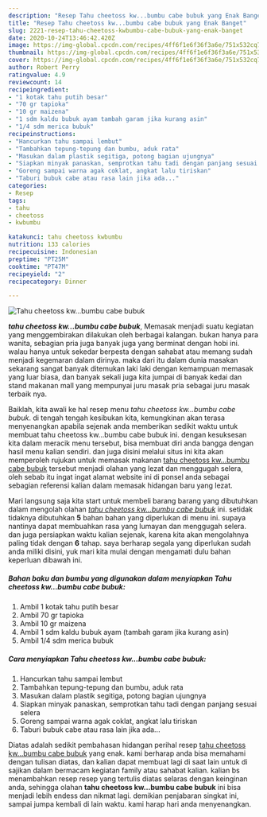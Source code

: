 ```yaml
---
description: "Resep Tahu cheetoss kw...bumbu cabe bubuk yang Enak Banget"
title: "Resep Tahu cheetoss kw...bumbu cabe bubuk yang Enak Banget"
slug: 2221-resep-tahu-cheetoss-kwbumbu-cabe-bubuk-yang-enak-banget
date: 2020-10-24T13:46:42.420Z
image: https://img-global.cpcdn.com/recipes/4ff6f1e6f36f3a6e/751x532cq70/tahu-cheetoss-kwbumbu-cabe-bubuk-foto-resep-utama.jpg
thumbnail: https://img-global.cpcdn.com/recipes/4ff6f1e6f36f3a6e/751x532cq70/tahu-cheetoss-kwbumbu-cabe-bubuk-foto-resep-utama.jpg
cover: https://img-global.cpcdn.com/recipes/4ff6f1e6f36f3a6e/751x532cq70/tahu-cheetoss-kwbumbu-cabe-bubuk-foto-resep-utama.jpg
author: Robert Perry
ratingvalue: 4.9
reviewcount: 14
recipeingredient:
- "1 kotak tahu putih besar"
- "70 gr tapioka"
- "10 gr maizena"
- "1 sdm kaldu bubuk ayam tambah garam jika kurang asin"
- "1/4 sdm merica bubuk"
recipeinstructions:
- "Hancurkan tahu sampai lembut"
- "Tambahkan tepung-tepung dan bumbu, aduk rata"
- "Masukan dalam plastik segitiga, potong bagian ujungnya"
- "Siapkan minyak panaskan, semprotkan tahu tadi dengan panjang sesuai selera"
- "Goreng sampai warna agak coklat, angkat lalu tiriskan"
- "Taburi bubuk cabe atau rasa lain jika ada..."
categories:
- Resep
tags:
- tahu
- cheetoss
- kwbumbu

katakunci: tahu cheetoss kwbumbu 
nutrition: 133 calories
recipecuisine: Indonesian
preptime: "PT25M"
cooktime: "PT47M"
recipeyield: "2"
recipecategory: Dinner

---
```



![Tahu cheetoss kw...bumbu cabe bubuk](https://img-global.cpcdn.com/recipes/4ff6f1e6f36f3a6e/751x532cq70/tahu-cheetoss-kwbumbu-cabe-bubuk-foto-resep-utama.jpg)

<b><i>tahu cheetoss kw...bumbu cabe bubuk</i></b>, Memasak menjadi suatu kegiatan yang menggembirakan dilakukan oleh berbagai kalangan. bukan hanya para wanita, sebagian pria juga banyak juga yang berminat dengan hobi ini. walau hanya untuk sekedar berpesta dengan sahabat atau memang sudah menjadi kegemaran dalam dirinya. maka dari itu dalam dunia masakan sekarang sangat banyak ditemukan laki laki dengan kemampuan memasak yang luar biasa, dan banyak sekali juga kita jumpai di banyak kedai dan stand makanan mall yang mempunyai juru masak pria sebagai juru masak terbaik nya.

Baiklah, kita awali ke hal resep menu <i>tahu cheetoss kw...bumbu cabe bubuk</i>. di tengah tengah kesibukan kita, kemungkinan akan terasa menyenangkan apabila sejenak anda memberikan sedikit waktu untuk membuat tahu cheetoss kw...bumbu cabe bubuk ini. dengan kesuksesan kita dalam meracik menu tersebut, bisa membuat diri anda bangga dengan hasil menu kalian sendiri. dan juga disini melalui situs ini kita akan memperoleh rujukan untuk memasak makanan <u>tahu cheetoss kw...bumbu cabe bubuk</u> tersebut menjadi olahan yang lezat dan menggugah selera, oleh sebab itu ingat ingat alamat website ini di ponsel anda sebagai sebagian referensi kalian dalam memasak hidangan baru yang lezat.




Mari langsung saja kita start untuk membeli barang barang yang dibutuhkan dalam mengolah olahan <u><i>tahu cheetoss kw...bumbu cabe bubuk</i></u> ini. setidak tidaknya dibutuhkan <b>5</b> bahan bahan yang diperlukan di menu ini. supaya nantinya dapat membuahkan rasa yang lumayan dan menggugah selera. dan juga persiapkan waktu kalian sejenak, karena kita akan mengolahnya paling tidak dengan <b>6</b> tahap. saya berharap segala yang diperlukan sudah anda miliki disini, yuk mari kita mulai dengan mengamati dulu bahan keperluan dibawah ini.

<!--inarticleads1-->

##### Bahan baku dan bumbu yang digunakan dalam menyiapkan Tahu cheetoss kw...bumbu cabe bubuk:

1. Ambil 1 kotak tahu putih besar
1. Ambil 70 gr tapioka
1. Ambil 10 gr maizena
1. Ambil 1 sdm kaldu bubuk ayam (tambah garam jika kurang asin)
1. Ambil 1/4 sdm merica bubuk




<!--inarticleads2-->

##### Cara menyiapkan Tahu cheetoss kw...bumbu cabe bubuk:

1. Hancurkan tahu sampai lembut
1. Tambahkan tepung-tepung dan bumbu, aduk rata
1. Masukan dalam plastik segitiga, potong bagian ujungnya
1. Siapkan minyak panaskan, semprotkan tahu tadi dengan panjang sesuai selera
1. Goreng sampai warna agak coklat, angkat lalu tiriskan
1. Taburi bubuk cabe atau rasa lain jika ada...




Diatas adalah sedikit pembahasan hidangan perihal resep <u>tahu cheetoss kw...bumbu cabe bubuk</u> yang enak. kami berharap anda bisa memahami dengan tulisan diatas, dan kalian dapat membuat lagi di saat lain untuk di sajikan dalam bermacam kegiatan family atau sahabat kalian. kalian bs menambahkan resep resep yang tertulis diatas selaras dengan keinginan anda, sehingga olahan <b>tahu cheetoss kw...bumbu cabe bubuk</b> ini bisa menjadi lebih endess dan nikmat lagi. demikian penjabaran singkat ini, sampai jumpa kembali di lain waktu. kami harap hari anda menyenangkan.
